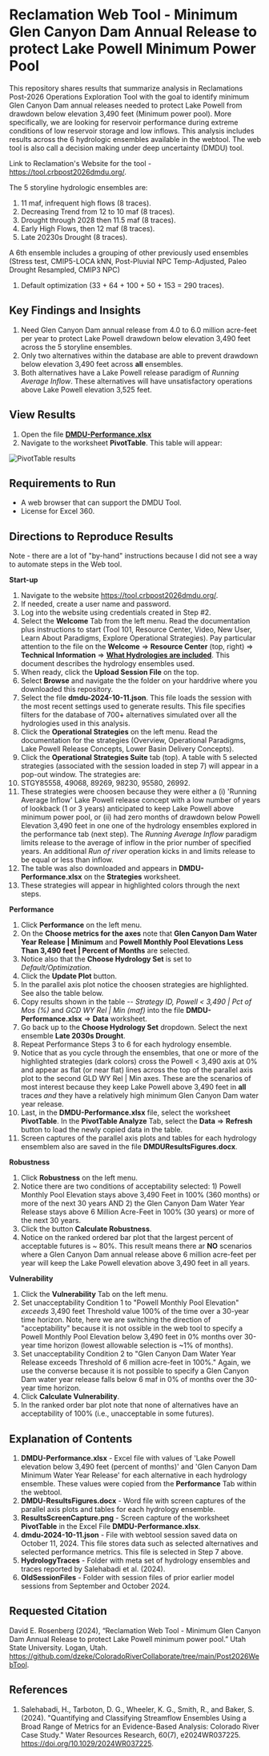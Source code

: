 # Reclamation Web Tool - Minimum Glen Canyon Dam Annual Release to protect Lake Powell Minimum Power Pool

This repository shares results that summarize analysis in Reclamations Post-2026 Operations Exploration Tool with the goal to identify 
minimum Glen Canyon Dam annual releases needed to protect Lake Powell from drawdown below elevation 3,490 feet (Minimum power pool). More specifically, we are looking for reservoir performance during extreme conditions of low reservoir storage and low inflows.
This analysis includes results across the 6 hydrologic ensembles available in the webtool. The web tool is also call a decision making under deep uncertainty (DMDU) tool.

Link to Reclamation's Website for the tool - https://tool.crbpost2026dmdu.org/.

The 5 storyline hydrologic ensembles are:
1. 11 maf, infrequent high flows (8 traces).
1. Decreasing Trend from 12 to 10 maf (8 traces).
1. Drought through 2028 then 11.5 maf (8 traces).
1. Early High Flows, then 12 maf (8 traces).
1. Late 20230s Drought (8 traces).

A 6th ensemble includes a grouping of other previously used ensembles (Stress test, CMIP5-LOCA kNN, Post-Pluvial NPC Temp-Adjusted, Paleo Drought Resampled, CMIP3 NPC)
1. Default optimization (33 + 64 + 100 + 50 + 153 = 290 traces).
 
## Key Findings and Insights
1. Need Glen Canyon Dam annual release from 4.0 to 6.0 million acre-feet per year to protect Lake Powell drawdown below elevation 3,490 feet across the 5 storyline ensembles.
1. Only two alternatives within the database are able to prevent drawdown below elevation 3,490 feet across **all** ensembles.
1. Both alternatives have a Lake Powell release paradigm of *Running Average Inflow*. These alternatives will have unsatisfactory operations above Lake Powell elevation 3,525 feet.

## View Results
1. Open the file **[DMDU-Performance.xlsx](DMDU-Performance.xlsx)**
1. Navigate to the worksheet **PivotTable**. This table will appear:

![PivotTable results](https://github.com/dzeke/ColoradoRiverCollaborate/blob/main/Post2026WebTool/ResultsScreenCapture.png "Key Results")

## Requirements to Run
* A web browser that can support the DMDU Tool.
* License for Excel 360.

## Directions to Reproduce Results
Note - there are a lot of "by-hand" instructions because I did not see a way to automate steps in the Web tool.

**Start-up**
1. Navigate to the website https://tool.crbpost2026dmdu.org/.
1. If needed, create a user name and password.
1. Log into the website using credentials created in Step #2.
1. Select the **Welcome** Tab from the left menu. Read the documentation plus instructions to start 
(Tool 101, Resource Center, Video, New User, Learn About Paradigms, Explore Operational Strategies).
Pay particular attention to the file on the **Welcome** => **Resource Center** (top, right) => **Technical Information** => **[What Hydrologies are included](https://tool.crbpost2026dmdu.org/www/pdf/en/powell/web_tool_hydrology.pdf)**. This document describes the hydrology ensembles used.
1. When ready, click the **Upload Session File** on the top.
1. Select **Browse** and navigate the the folder on your harddrive where you downloaded this repository.
1. Select the file **dmdu-2024-10-11.json**. This file loads the session with the most recent settings used to generate results. This file specifies filters for the database of 700+ alternatives simulated over all the hydrologies used in this analysis.
1. Click the **Operational Strategies** on the left menu. Read the documentation for the strategies (Overview, Operational Paradigms, Lake Powell Release Concepts, Lower Basin Delivery Concepts).
1. Click the **Operational Strategies Suite** tab (top). A table with 5 selected strategies (associated with the session loaded in step 7) will appear in a pop-out window. The strategies are:
1. STGY85558, 49068, 89269, 98230, 95580, 26992.
1. These strategies were choosen because they were either a (i) 'Running Average Inflow' Lake Powell release concept with a low number of years of lookback (1 or 3 years) anticipated to keep Lake Powell above minimum power pool, or (ii) had zero months of drawdown below Powell Elevation 3,490 feet in one
one of the hydrology ensembles explored in the performance tab (next step). The *Running Average Inflow* paradigm limits release to the average of inflow in the prior number of specified years. An additional 
*Run of river* operation kicks in and limits release to be equal or less than inflow.
1. The table was also downloaded and appears in **DMDU-Performance.xlsx** on the **Strategies** worksheet.
1. These strategies will appear in highlighted colors through the next steps.

**Performance**
1. Click **Performance** on the left menu.
1. On the **Choose metrics for the axes** note that **Glen Canyon Dam Water Year Release | Minimum** and **Powell Monthly Pool Elevations Less Than 3,490 feet | Percent of Months** are selected.
1. Notice also that the **Choose Hydrology Set** is set to *Default/Optimization*.
1. Click the **Update Plot** button.
1. In the parallel axis plot notice the choosen strategies are highlighted. See also the table below.
1. Copy results shown in the table -- *Strategy ID, Powell < 3,490 | Pct of Mos (%)* and *GCD WY Rel | Min (maf)* into the file **DMDU-Performance.xlsx** => **Data** worksheet.
1. Go back up to the **Choose Hydrology Set** dropdown. Select the next ensemble **Late 2030s Drought**. 
1. Repeat Performance Steps 3 to 6 for each hydrology ensemble.
1. Notice that as you cycle through the ensembles, that one or more of the highlighted strategies (dark colors) cross the Powell < 3,490 axis at 0% and appear as flat (or near flat) lines across the top of the parallel axis plot to the second GLD WY Rel | Min axes.
These are the scenarios of most interest because they keep Lake Powell above 3,490 feet in **all** traces *and* they have a relatively high minimum Glen Canyon Dam water year release.
1. Last, in the **DMDU-Performance.xlsx** file, select the worksheet **PivotTable**. In the **PivotTable Analyze** Tab, select the **Data** => **Refresh** button to load the newly copied data in the table.
1. Screen captures of the parallel axis plots and tables for each hydrology ensemblem also are saved in the file **DMDUResultsFigures.docx**.

**Robustness**
1. Click **Robustness** on the left menu.
1. Notice there are two conditions of acceptability selected: 1)  Powell Monthly Pool Elevation stays above 3,490 Feet in 100% (360 months) or more of the next 30 years AND 2) the Glen Canyon Dam Water Year Release stays above 6 Million Acre-Feet in 100% (30 years) or more of the next 30 years.
1. Click the button **Calculate Robustness**.
1. Notice on the ranked ordered bar plot that the largest percent of acceptable futures is ~ 80%. This result means there ar **NO** scenarios where a Glen Canyon Dam annual release above 6 million acre-feet per year will keep the Lake Powell elevation above 3,490 feet in all years.

**Vulnerability**
1. Click the **Vulnerability** Tab on the left menu.
1. Set unacceptability Condition 1 to "Powell Monthly Pool Elevation" *exceeds* 3,490 feet Threshold value 100% of the time over a 30-year time horizon. Note, here we are switching
the direction of "acceptability" because it is not ossible in the web tool to specify a Powell Monthly Pool Elevation below 3,490 feet in 0% months over 30-year time horizon (lowest allowable selection is ~1% of months).
1. Set unacceptability Condition 2 to "Glen Canyon Dam Water Year Release exceeds Threshold of 6 million acre-feet in 100%." Again, we use the converse because it is not possible to specify a Glen Canyon Dam water year release
falls below 6 maf in 0% of months over the 30-year time horizon.
1. Click **Calculate Vulnerability**.
1. In the ranked order bar plot note that none of alternatives have an acceptability of 100% (i.e., unacceptable in some futures).

## Explanation of Contents
1. **DMDU-Performance.xlsx** - Excel file with values of 'Lake Powell elevation below 3,490 feet (percent of months)' and 'Glen Canyon Dam Minimum Water Year Release' for each alternative in each hydrology ensemble. These values were copied
from the **Performance** Tab within the webtool.
1. **DMDU-ResultsFigures.docx** - Word file with screen captures of the parallel axis plots and tables for each hydrology ensemble.
1. **ResultsScreenCapture.png** - Screen capture of the worksheet **PivotTable** in the Excel File **DMDU-Performance.xlsx**.
1. **dmdu-2024-10-11.json** - File with webtool session saved data on October 11, 2024. This file stores data such as selected alternatives and selected performance metrics. This file is selected in Step 7 above.
1. **HydrologyTraces** - Folder with meta set of hydrology ensembles and traces reported by Salehabadi et al. (2024).
1. **OldSessionFiles** - Folder with session files of prior earlier model sessions from September and October 2024.

## Requested Citation
David E. Rosenberg (2024), “Reclamation Web Tool - Minimum Glen Canyon Dam Annual Release to protect Lake Powell minimum power pool.” Utah State University. Logan, Utah.
https://github.com/dzeke/ColoradoRiverCollaborate/tree/main/Post2026WebTool.

## References

1. Salehabadi, H., Tarboton, D. G., Wheeler, K. G., Smith, R., and Baker, S. (2024). "Quantifying and Classifying Streamflow Ensembles Using a Broad Range of Metrics for an Evidence-Based Analysis: Colorado River Case Study." Water Resources Research, 60(7), e2024WR037225. https://doi.org/10.1029/2024WR037225. 
